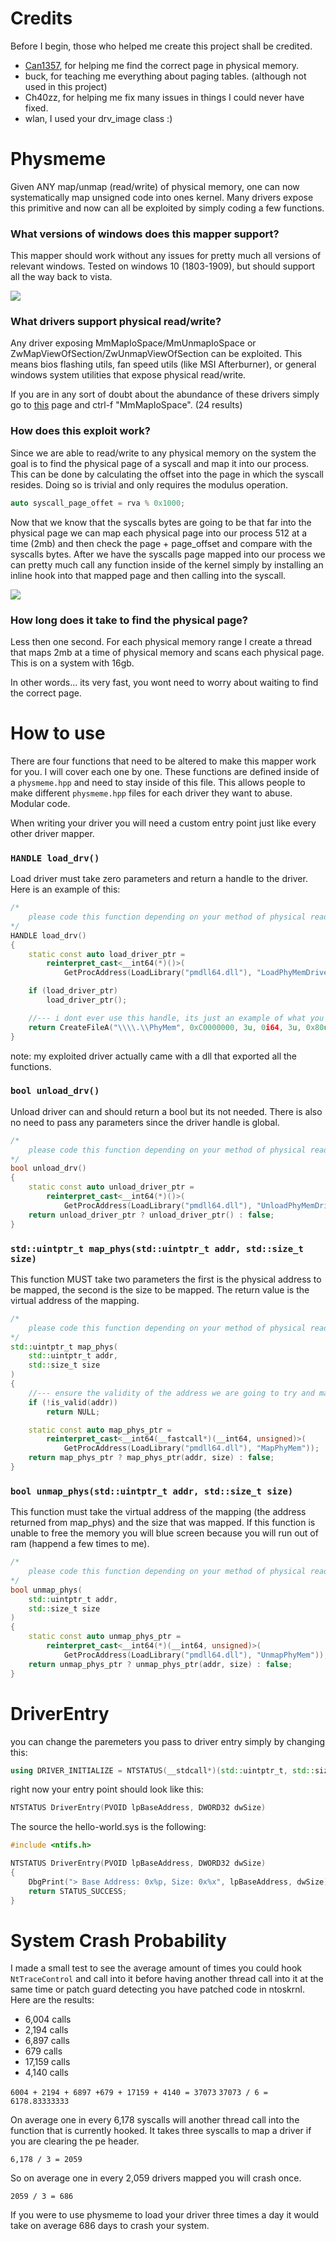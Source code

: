 # Credits

Before I begin, those who helped me create this project shall be credited.

- [Can1357](https://blog.can.ac), for helping me find the correct page in physical memory.
- buck, for teaching me everything about paging tables. (although not used in this project)
- Ch40zz, for helping me fix many issues in things I could never have fixed.
- wlan, I used your drv_image class :)

# Physmeme

Given ANY map/unmap (read/write) of physical memory, one can now systematically map unsigned code into ones kernel.
Many drivers expose this primitive and now can all be exploited by simply coding a few functions. 

### What versions of windows does this mapper support?

This mapper should work without any issues for pretty much all versions of relevant windows. Tested on windows 10 (1803-1909), but should support all the way back to vista.

<img src="https://cdn.discordapp.com/attachments/693313068247285821/701219951733768232/unknown.png"/>

### What drivers support physical read/write?

Any driver exposing MmMapIoSpace/MmUnmapIoSpace or ZwMapViewOfSection/ZwUnmapViewOfSection can be exploited. This means bios flashing utils, fan speed utils
(like MSI Afterburner), or general windows system utilities that expose physical read/write. 

If you are in any sort of doubt about the abundance of these drivers simply go to 
<a href="https://www.unknowncheats.me/forum/anti-cheat-bypass/334557-vulnerable-driver-megathread.html">this</a> page and ctrl-f "MmMapIoSpace". (24 results)

### How does this exploit work?

Since we are able to read/write to any physical memory on the system the goal is to find the physical page of a syscall and map it into our process. This can be done by calculating the offset into the page in which the syscall resides. Doing so is trivial and only requires the modulus operation.

```cpp
auto syscall_page_offet = rva % 0x1000;
```

Now that we know that the syscalls bytes are going to be that far into the physical page we can map each physical page into our process 512 at a time (2mb) and then
check the page + page_offset and compare with the syscalls bytes. After we have the syscalls page mapped into our process we can pretty much call any function inside
of the kernel simply by installing an inline hook into that mapped page and then calling into the syscall.

<img src="https://cdn.discordapp.com/attachments/687446832175251502/701355063939039292/unknown.png"/>

### How long does it take to find the physical page?

Less then one second. For each physical memory range I create a thread that maps 2mb at a time of physical memory and scans each physical page. This is on a system with 16gb.

In other words... its very fast, you wont need to worry about waiting to find the correct page.

# How to use

There are four functions that need to be altered to make this mapper work for you. I will cover each one by one. These functions are defined inside of a `physmeme.hpp` and need
to stay inside of this file. This allows people to make different `physmeme.hpp` files for each driver they want to abuse. Modular code. 

When writing your driver you will need a custom entry point just like every other driver mapper.

### `HANDLE load_drv()`
Load driver must take zero parameters and return a handle to the driver. Here is an example of this:

```cpp
/*
	please code this function depending on your method of physical read/write.
*/
HANDLE load_drv()
{
	static const auto load_driver_ptr = 
		reinterpret_cast<__int64(*)()>(
			GetProcAddress(LoadLibrary("pmdll64.dll"), "LoadPhyMemDriver"));

	if (load_driver_ptr)
		load_driver_ptr();

	//--- i dont ever use this handle, its just an example of what you should do.
	return CreateFileA("\\\\.\\PhyMem", 0xC0000000, 3u, 0i64, 3u, 0x80u, 0i64);
}
```

note: my exploited driver actually came with a dll that exported all the functions.

### `bool unload_drv()`
Unload driver can and should return a bool but its not needed. There is also no need to pass any parameters since the driver handle is global.

```cpp
/*
	please code this function depending on your method of physical read/write.
*/
bool unload_drv()
{
	static const auto unload_driver_ptr = 
		reinterpret_cast<__int64(*)()>(
			GetProcAddress(LoadLibrary("pmdll64.dll"), "UnloadPhyMemDriver"));
	return unload_driver_ptr ? unload_driver_ptr() : false;
}
```

### `std::uintptr_t map_phys(std::uintptr_t addr, std::size_t size)`

This function MUST take two parameters the first is the physical address to be mapped, the second is the size to be mapped. The return
value is the virtual address of the mapping.

```cpp
/*
	please code this function depending on your method of physical read/write.
*/
std::uintptr_t map_phys(
	std::uintptr_t addr,
	std::size_t size
)
{
	//--- ensure the validity of the address we are going to try and map
	if (!is_valid(addr))
		return NULL;

	static const auto map_phys_ptr = 
		reinterpret_cast<__int64(__fastcall*)(__int64, unsigned)>(
			GetProcAddress(LoadLibrary("pmdll64.dll"), "MapPhyMem"));
	return map_phys_ptr ? map_phys_ptr(addr, size) : false;
}
```

### `bool unmap_phys(std::uintptr_t addr, std::size_t size)`

This function must take the virtual address of the mapping (the address returned from map_phys) and the size that was mapped. If this function is unable to free the memory
you will blue screen because you will run out of ram (happend a few times to me).

```cpp
/*
	please code this function depending on your method of physical read/write.
*/
bool unmap_phys(
	std::uintptr_t addr,
	std::size_t size
) 
{
	static const auto unmap_phys_ptr = 
		reinterpret_cast<__int64(*)(__int64, unsigned)>(
			GetProcAddress(LoadLibrary("pmdll64.dll"), "UnmapPhyMem"));
	return unmap_phys_ptr ? unmap_phys_ptr(addr, size) : false;
}
```

# DriverEntry

you can change the paremeters you pass to driver entry simply by changing this:

```cpp
using DRIVER_INITIALIZE = NTSTATUS(__stdcall*)(std::uintptr_t, std::size_t);
```

right now your entry point should look like this:

```cpp
NTSTATUS DriverEntry(PVOID lpBaseAddress, DWORD32 dwSize)
```

The source the hello-world.sys is the following:

```cpp
#include <ntifs.h>

NTSTATUS DriverEntry(PVOID lpBaseAddress, DWORD32 dwSize)
{
	DbgPrint("> Base Address: 0x%p, Size: 0x%x", lpBaseAddress, dwSize);
	return STATUS_SUCCESS;
}

```

# System Crash Probability

I made a small test to see the average amount of times you could hook `NtTraceControl` and call into it before having another thread call into it at the same time or patch guard
detecting you have patched code in ntoskrnl. Here are the results:

- 6,004 calls
- 2,194 calls
- 6,897 calls
- 679 calls
- 17,159 calls
- 4,140 calls

`6004 + 2194 + 6897 +679 + 17159 + 4140 = 37073`
`37073 / 6 = 6178.83333333`

On average one in every 6,178 syscalls will another thread call into the function that is currently hooked. It takes three syscalls to map a driver if you are clearing the pe header.

`6,178 / 3 = 2059`

So on average one in every 2,059 drivers mapped you will crash once. 

`2059 / 3 = 686`

If you were to use physmeme to load your driver three times a day it would take on average 686 days to crash your system.